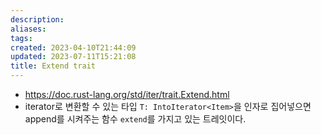```yaml
---
description:
aliases: 
tags: 
created: 2023-04-10T21:44:09
updated: 2023-07-11T15:21:08
title: Extend trait
---
```

- https://doc.rust-lang.org/std/iter/trait.Extend.html
- iterator로 변환할 수 있는 타입 `T: IntoIterator<Item>`을 인자로 집어넣으면 append를 시켜주는 함수 `extend`를 가지고 있는 트레잇이다.